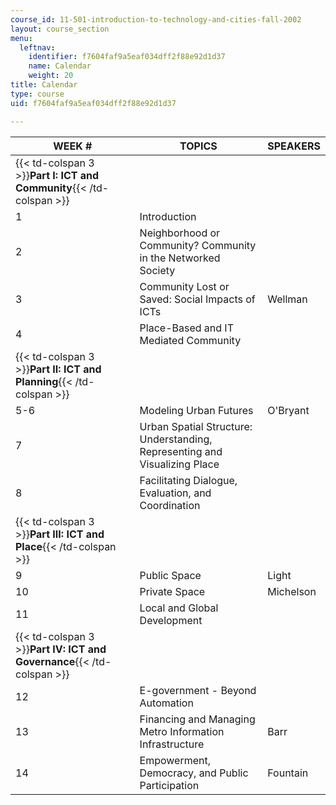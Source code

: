 ```yaml
---
course_id: 11-501-introduction-to-technology-and-cities-fall-2002
layout: course_section
menu:
  leftnav:
    identifier: f7604faf9a5eaf034dff2f88e92d1d37
    name: Calendar
    weight: 20
title: Calendar
type: course
uid: f7604faf9a5eaf034dff2f88e92d1d37

---
```


| WEEK # | TOPICS | SPEAKERS |
| --- | --- | --- |
| {{< td-colspan 3 >}}**Part I: ICT and Community**{{< /td-colspan >}} |||
| 1 | Introduction | &nbsp; |
| 2 | Neighborhood or Community? Community in the Networked Society | &nbsp; |
| 3 | Community Lost or Saved: Social Impacts of ICTs | Wellman |
| 4 | Place-Based and IT Mediated Community | &nbsp; |
| {{< td-colspan 3 >}}**Part II: ICT and Planning**{{< /td-colspan >}} |||
| 5-6 | Modeling Urban Futures | O'Bryant |
| 7 | Urban Spatial Structure: Understanding, Representing and Visualizing Place | &nbsp; |
| 8 | Facilitating Dialogue, Evaluation, and Coordination | &nbsp; |
| {{< td-colspan 3 >}}**Part III: ICT and Place**{{< /td-colspan >}} |||
| 9 | Public Space | Light |
| 10 | Private Space | Michelson |
| 11 | Local and Global Development | &nbsp; |
| {{< td-colspan 3 >}}**Part IV: ICT and Governance**{{< /td-colspan >}} |||
| 12 | E-government - Beyond Automation | &nbsp; |
| 13 | Financing and Managing Metro Information Infrastructure | Barr |
| 14 | Empowerment, Democracy, and Public Participation | Fountain
